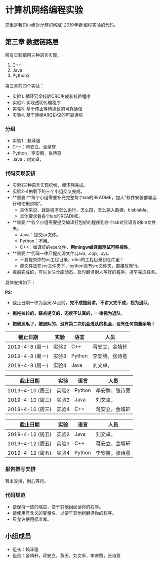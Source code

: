 # 计算机网络编程实验

这里是我们小组对*计算机网络, 2019年春* 编程实验的代码。

## 第三章 数据链路层

所有实验都用三种语言实现，

1. C++
2. Java
3. Python3

第三章共四个实验：

- 实验1. 循环冗余校验CRC生成和校验程序
- 实验2. 实现透明传输程序
- 实验3. 基于停止等待协议的可靠通信
- 实验4. 基于连续ARQ协议的可靠通信

### 分组

- 实验1：赖泽强
- C++：蒋安立，金靖轩
- Python：李安腾，张诗意
- Java：刘文卓，

### 代码实现安排

- 实验1三种语言实现统统，赖泽强完成。
- 实验2-4由剩下的三个小组交叉完成。
- **重要:**每个小组需要补充完整每个lab的README，加入"软件安装部署运行和使用说明”。
  - 具体来说，就是程序怎么运行，怎么跑，怎么输入数据，blablabla。
  - 具体要求看各个lab的README。
- **重要:**各个小组需要提交编译打包好的程序到各个lab对应语言的bin文件夹。
  - Java：提交jar文件。
  - Python：不用。
  - C++：编译好的exe文件，**用mingw编译需测试可移植性**。
- **重要:**代码一律只提交源文件(.java, .cpp, .py)。
  - 不要提交你的vs工程目录，idea的工程目录到仓库里！
  - 源文件放在src文件夹下，python没有src文件夹，直接放就行。
- 提前完成的，可以关注仓库动态，及时翻译别人写好的程序，提早完成任务。

具体安排如下：

**PS:** 

- 截止日期一律为当天24点前，**完不成提前讲，不讲又完不成，视为退队**。

- **拖拖拉拉的，踩点提交的，态度不认真的，一律视为退队**。
- **把我忍毛了，被退队的，没有第二次机会进队的机会，没有任何商量余地！**

| 截止日期        | 实验  | 语言   | 人员           |
| --------------- | ----- | ------ | -------------- |
| 2019-4-8 (周一) | 实验2 | C++    | 蒋安立，金靖轩 |
| 2019-4-8 (周一) | 实验3 | Python | 李安腾，张诗意 |
| 2019-4-8 (周一) | 实验4 | Java   | 刘文卓，       |

| 截止日期         | 实验  | 语言   | 人员           |
| ---------------- | ----- | ------ | -------------- |
| 2019-4-10 (周三) | 实验2 | Python | 李安腾，张诗意 |
| 2019-4-10 (周三) | 实验3 | Java   | 刘文卓，       |
| 2019-4-10 (周三) | 实验4 | C++    | 蒋安立，金靖轩 |

| 截止日期         | 实验  | 语言   | 人员           |
| ---------------- | ----- | ------ | -------------- |
| 2019-4-12 (周五) | 实验2 | Java   | 刘文卓，       |
| 2019-4-12 (周五) | 实验3 | C++    | 蒋安立，金靖轩 |
| 2019-4-12 (周五) | 实验4 | Python | 李安腾，张诗意 |

### 报告撰写安排

暂未安排，耐心等待。

### 代码规范

- 请保持一致的缩进，便于其他组阅读你的程序。
- 请使用有含义的变量名，以便于其他组翻译你的程序。
- 只允许使用标准库。

## 小组成员

- 组长：赖泽强
- 组员：金靖轩，蒋安立，黄天，刘文卓，李安腾，张诗意
